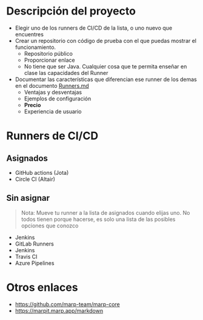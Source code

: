 # Descripción del proyecto

- Elegir uno de los runners de CI/CD de la lista, o uno nuevo que encuentres
- Crear un repositorio con código de prueba con el que puedas mostrar el
  funcionamiento.
  - Repositorio público
  - Proporcionar enlace
  - No tiene que ser Java. Cualquier cosa que te permita enseñar en clase las
    capacidades del Runner
- Documentar las características que diferencian ese runner de los demas en el
  documento [Runners.md](Runners.md)
  - Ventajas y desventajas
  - Ejemplos de configuración
  - **Precio**
  - Experiencia de usuario

# Runners de CI/CD

## Asignados

- GitHub actions (Jota)
- Circle CI (Altair)

## Sin asignar

> Nota: Mueve tu runner a la lista de asignados cuando elijas uno. No todos
> tienen porque hacerse, es solo una lista de las posibles opciones que conozco

- Jenkins
- GitLab Runners
- Jenkins
- Travis CI
- Azure Pipelines

# Otros enlaces

- <https://github.com/marp-team/marp-core>
- <https://marpit.marp.app/markdown>